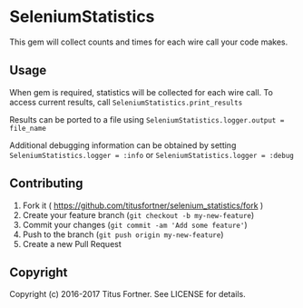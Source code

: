 # SeleniumStatistics

This gem will collect counts and times for each wire call your code makes.

## Usage

When gem is required, statistics will be collected for each wire call.
To access current results, call ```SeleniumStatistics.print_results```

Results can be ported to a file using ```SeleniumStatistics.logger.output = file_name```

Additional debugging information can be obtained by setting 
```SeleniumStatistics.logger = :info``` or ```SeleniumStatistics.logger = :debug```

## Contributing

1. Fork it ( https://github.com/titusfortner/selenium_statistics/fork )
2. Create your feature branch (`git checkout -b my-new-feature`)
3. Commit your changes (`git commit -am 'Add some feature'`)
4. Push to the branch (`git push origin my-new-feature`)
5. Create a new Pull Request

## Copyright

Copyright (c) 2016-2017 Titus Fortner. See LICENSE for details.
